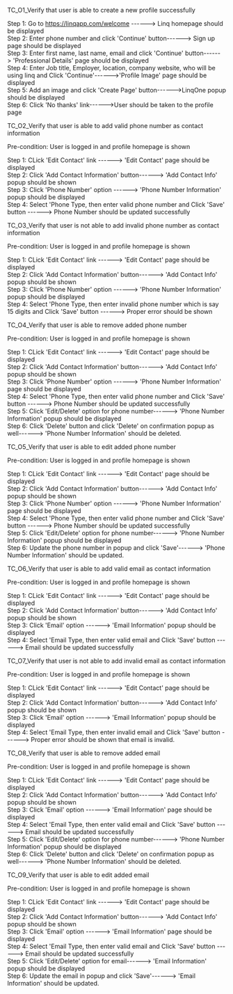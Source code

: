 TC_O1_Verify that user is able to create a new profile successfully

Step 1: Go to https://linqapp.com/welcome ------> Linq homepage should be displayed   
Step 2: Enter phone number and click 'Continue' button------>	Sign up page should be displayed   
Step 3: Enter first name, last name, email and click 'Continue' button------>	'Professional Details' page should be displayed   
Step 4: Enter Job title, Employer, location, company website, who will be using linq and Click 'Continue'------>'Profile Image' page should be displayed   
Step 5: Add an image and click 'Create Page' button------>LinqOne popup should be displayed   
Step 6:  Click 'No thanks' link------>User should be taken to the profile page

TC_O2_Verify that user is able to add valid phone number as contact information

Pre-condition: User is logged in and profile homepage is shown

Step 1: CLick 'Edit Contact' link ------> 'Edit Contact' page should be displayed   
Step 2: Click 'Add Contact Information' button------>	'Add Contact Info' popup should be shown  
Step 3: Click 'Phone Number' option ------>	'Phone Number Information' popup should be displayed   
Step 4: Select 'Phone Type, then enter valid phone number and Click 'Save' button ------>	Phone Number should be updated successfully  

TC_O3_Verify that user is not able to add invalid phone number as contact information

Pre-condition: User is logged in and profile homepage is shown

Step 1: CLick 'Edit Contact' link ------> 'Edit Contact' page should be displayed   
Step 2: Click 'Add Contact Information' button------>	'Add Contact Info' popup should be shown  
Step 3: Click 'Phone Number' option ------>	'Phone Number Information' popup should be displayed   
Step 4: Select 'Phone Type, then enter invalid phone number which is say 15 digits and Click 'Save' button ------>	Proper error should be shown  

TC_O4_Verify that user is able to remove added phone number

Pre-condition: User is logged in and profile homepage is shown

Step 1: CLick 'Edit Contact' link ------> 'Edit Contact' page should be displayed   
Step 2: Click 'Add Contact Information' button------>	'Add Contact Info' popup should be shown  
Step 3: Click 'Phone Number' option ------>	'Phone Number Information' page should be displayed   
Step 4: Select 'Phone Type, then enter valid phone number and Click 'Save' button ------>	Phone Number should be updated successfully  
Step 5: Click 'Edit/Delete' option for phone number------>	'Phone Number Information' popup should be displayed   
Step 6: Click 'Delete' button and click 'Delete' on confirmation popup as well------>	'Phone Number Information' should be deleted.  

TC_O5_Verify that user is able to edit added phone number

Pre-condition: User is logged in and profile homepage is shown

Step 1: CLick 'Edit Contact' link ------> 'Edit Contact' page should be displayed   
Step 2: Click 'Add Contact Information' button------>	'Add Contact Info' popup should be shown  
Step 3: Click 'Phone Number' option ------>	'Phone Number Information' page should be displayed   
Step 4: Select 'Phone Type, then enter valid phone number and Click 'Save' button ------>	Phone Number should be updated successfully  
Step 5: Click 'Edit/Delete' option for phone number------>	'Phone Number Information' popup should be displayed   
Step 6: Update the phone number in popup and click 'Save'------>	'Phone Number Information' should be updated.  

TC_O6_Verify that user is able to add valid email as contact information

Pre-condition: User is logged in and profile homepage is shown

Step 1: CLick 'Edit Contact' link ------> 'Edit Contact' page should be displayed   
Step 2: Click 'Add Contact Information' button------>	'Add Contact Info' popup should be shown  
Step 3: Click 'Email' option ------>	'Email Information' popup should be displayed   
Step 4: Select 'Email Type, then enter valid email and Click 'Save' button ------>	Email should be updated successfully  


TC_O7_Verify that user is not able to add invalid email as contact information

Pre-condition: User is logged in and profile homepage is shown

Step 1: CLick 'Edit Contact' link ------> 'Edit Contact' page should be displayed   
Step 2: Click 'Add Contact Information' button------>	'Add Contact Info' popup should be shown  
Step 3: Click 'Email' option ------>	'Email Information' popup should be displayed   
Step 4: Select 'Email Type, then enter invalid email and Click 'Save' button ------>	Proper error should be shown that email is invalid.   


TC_O8_Verify that user is able to remove added email

Pre-condition: User is logged in and profile homepage is shown

Step 1: CLick 'Edit Contact' link ------> 'Edit Contact' page should be displayed   
Step 2: Click 'Add Contact Information' button------>	'Add Contact Info' popup should be shown  
Step 3: Click 'Email' option ------>	'Email Information' page should be displayed   
Step 4: Select 'Email Type, then enter valid email and Click 'Save' button ------>	Email should be updated successfully  
Step 5: Click 'Edit/Delete' option for phone number------>	'Phone Number Information' popup should be displayed   
Step 6: Click 'Delete' button and click 'Delete' on confirmation popup as well------>	'Phone Number Information' should be deleted.  

TC_O9_Verify that user is able to edit added email

Pre-condition: User is logged in and profile homepage is shown

Step 1: CLick 'Edit Contact' link ------> 'Edit Contact' page should be displayed   
Step 2: Click 'Add Contact Information' button------>	'Add Contact Info' popup should be shown  
Step 3: Click 'Email' option ------>	'Email Information' page should be displayed   
Step 4: Select 'Email Type, then enter valid email and Click 'Save' button ------>	Email should be updated successfully  
Step 5: Click 'Edit/Delete' option for email------>	'Email Information' popup should be displayed   
Step 6: Update the email in popup and click 'Save'------>	'Email Information' should be updated.  



